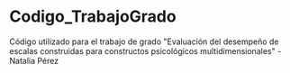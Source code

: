 # Codigo_TrabajoGrado
Código utilizado para el trabajo de grado "Evaluación del desempeño de escalas construidas para constructos psicológicos multidimensionales" - Natalia Pérez
